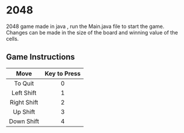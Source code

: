 # 2048
2048 game made in java , run the Main.java file to start the game.  
Changes can be made in the size of the board and winning value of the cells.

## Game Instructions
| Move    | Key to Press  | 
| :---:   | :-: | 
| To Quit | 0 |
| Left Shift | 1 |
| Right Shift | 2 |
| Up Shift | 3 |
| Down Shift | 4 |

